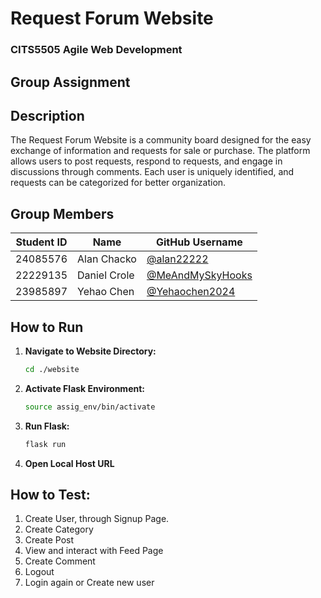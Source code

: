 # Request Forum Website

### CITS5505 Agile Web Development
## Group Assignment

## Description
The Request Forum Website is a community board designed for the easy exchange of information and requests for sale or purchase. The platform allows users to post requests, respond to requests, and engage in discussions through comments. Each user is uniquely identified, and requests can be categorized for better organization.

## Group Members

| Student ID | Name          | GitHub Username     |
| ---------- | ------------- | ------------------- |
| 24085576   | Alan Chacko   | [@alan22222](https://github.com/alan22222)          |
| 22229135   | Daniel Crole  | [@MeAndMySkyHooks](https://github.com/MeAndMySkyHooks)    |
| 23985897   | Yehao Chen    | [@Yehaochen2024](https://github.com/Yehaochen2024)      |

## How to Run
1. **Navigate to Website Directory:**
   ```bash
   cd ./website
   ```

2. **Activate Flask Environment:**
   ```bash
   source assig_env/bin/activate
   ```
   
3. **Run Flask:**
    ```bash
    flask run
    ```

4. **Open Local Host URL**


## How to Test:
1. Create User, through Signup Page.
2. Create Category
3. Create Post
4. View and interact with Feed Page
5. Create Comment
6. Logout
7. Login again or Create new user
